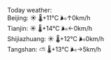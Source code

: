Today weather:  
Beijing: ☀️ 🌡️+11°C 🌬️↑0km/h  
Tianjin: ☀️ 🌡️+14°C 🌬️←0km/h  
Shijiazhuang: ☀️ 🌡️+12°C 🌬️0km/h  
Tangshan: ⛅️  🌡️+13°C 🌬️→5km/h  
